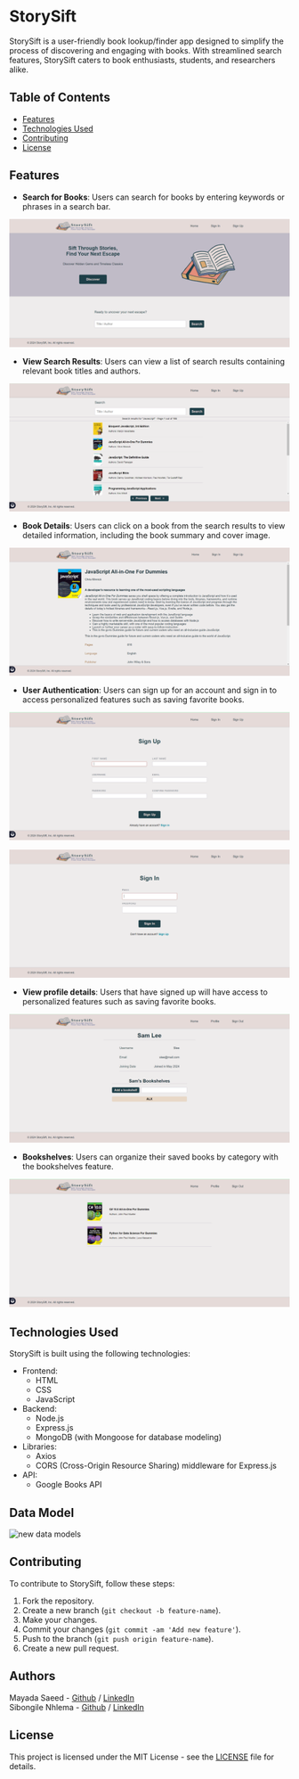 # StorySift

StorySift is a user-friendly book lookup/finder app designed to simplify the process of discovering and engaging with books. With streamlined search features, StorySift caters to book enthusiasts, students, and researchers alike.

## Table of Contents

- [Features](#features)
- [Technologies Used](#technologies-used)
- [Contributing](#contributing)
- [License](#license)

## Features

- **Search for Books**: Users can search for books by entering keywords or phrases in a search bar.


![Alt Text](assets/images/Landing-page.png)


- **View Search Results**: Users can view a list of search results containing relevant book titles and authors.


![Alt Text](assets/images/search-results.png)


- **Book Details**: Users can click on a book from the search results to view detailed information, including the book summary and cover image.


![Alt Text](assets/images/Book-details.png)


- **User Authentication**: Users can sign up for an account and sign in to access personalized features such as saving favorite books.


![Alt Text](assets/images/sign-up.png)


![Alt Text](assets/images/sign-in.png)


- **View profile details**: Users that have signed up will have access to personalized features such as saving favorite books.


![Alt Text](assets/images/profile-page.png)


- **Bookshelves**: Users can organize their saved books by category with the bookshelves feature.

![Alt Text](assets/images/bookshelf.png)

## Technologies Used

StorySift is built using the following technologies:
* Frontend:
  * HTML
  * CSS
  * JavaScript
* Backend:
  * Node.js
  * Express.js
  * MongoDB (with Mongoose for database modeling)
* Libraries:
  * Axios
  * CORS (Cross-Origin Resource Sharing) middleware for Express.js
* API:
  * Google Books API

## Data Model
![new data models](https://github.com/Maddily/storysift/assets/68620670/72891c19-6638-4d7b-a34d-24dbbe7cfd9f)

## Contributing

To contribute to StorySift, follow these steps:

1. Fork the repository.
2. Create a new branch (`git checkout -b feature-name`).
3. Make your changes.
4. Commit your changes (`git commit -am 'Add new feature'`).
5. Push to the branch (`git push origin feature-name`).
6. Create a new pull request.

## Authors

Mayada Saeed - <a href="https://github.com/Maddily">Github</a> / <a href="https://www.linkedin.com/in/mayadase/">LinkedIn</a><br>
Sibongile Nhlema - <a href="https://github.com/Sibongile-Nhlema">Github</a> / <a href="https://www.linkedin.com/in/sibongile-nhlema/">LinkedIn</a><br>

## License

This project is licensed under the MIT License - see the [LICENSE](LICENSE) file for details.
